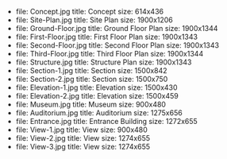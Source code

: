  - file: Concept.jpg
   title: Concept
   size: 614x436
 - file: Site-Plan.jpg
   title: Site Plan
   size: 1900x1206
 - file: Ground-Floor.jpg
   title: Ground Floor Plan
   size: 1900x1344
 - file: First-Floor.jpg
   title: First Floor Plan
   size: 1900x1343
 - file: Second-Floor.jpg
   title: Second Floor Plan
   size: 1900x1343
 - file: Third-Floor.jpg
   title: Third Floor Plan
   size: 1900x1344
 - file: Structure.jpg
   title: Structure Plan
   size: 1900x1343
 - file: Section-1.jpg
   title: Section
   size: 1500x842
 - file: Section-2.jpg
   title: Section
   size: 1500x750
 - file: Elevation-1.jpg
   title: Elevation
   size: 1500x430
 - file: Elevation-2.jpg
   title: Elevation
   size: 1500x459
 - file: Museum.jpg
   title: Museum
   size: 900x480
 - file: Auditorium.jpg
   title: Auditorium
   size: 1275x656
 - file: Entrance.jpg
   title: Entrance Building
   size: 1272x655
 - file: View-1.jpg
   title: View
   size: 900x480
 - file: View-2.jpg
   title: View
   size: 1274x655
 - file: View-3.jpg
   title: View
   size: 1274x655
